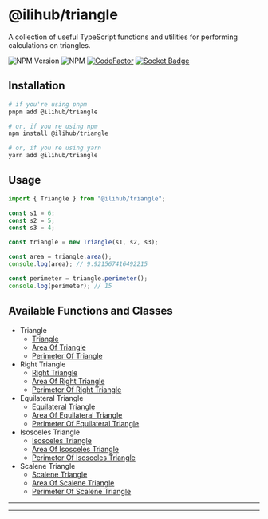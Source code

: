 # @ilihub/triangle

A collection of useful TypeScript functions and utilities for performing calculations on triangles.

![NPM Version](https://img.shields.io/npm/v/%40ilihub%2Ftriangle?color=33cd56&logo=npm)
![NPM](https://img.shields.io/npm/l/%40ilihub%2Ftriangle)
[![CodeFactor](https://www.codefactor.io/repository/github/ilihub/npm/badge)](https://www.codefactor.io/repository/github/ilihub/npm)
[![Socket Badge](https://socket.dev/api/badge/npm/package/@ilihub/triangle)](https://socket.dev/npm/package/@ilihub/triangle)

## Installation

```bash
# if you're using pnpm
pnpm add @ilihub/triangle

# or, if you're using npm
npm install @ilihub/triangle

# or, if you're using yarn
yarn add @ilihub/triangle
```

## Usage

```javascript
import { Triangle } from "@ilihub/triangle";

const s1 = 6;
const s2 = 5;
const s3 = 4;

const triangle = new Triangle(s1, s2, s3);

const area = triangle.area();
console.log(area); // 9.921567416492215

const perimeter = triangle.perimeter();
console.log(perimeter); // 15
```

## Available Functions and Classes

- Triangle
  - [Triangle](https://www.npmjs.com/package/@ilihub/triangle)
  - [Area Of Triangle](https://www.npmjs.com/package/@ilihub/area-of-triangle)
  - [Perimeter Of Triangle](https://www.npmjs.com/package/@ilihub/perimeter-of-triangle)
- Right Triangle
  - [Right Triangle](https://www.npmjs.com/package/@ilihub/right-triangle)
  - [Area Of Right Triangle](https://www.npmjs.com/package/@ilihub/area-of-right-triangle)
  - [Perimeter Of Right Triangle](https://www.npmjs.com/package/@ilihub/perimeter-of-right-triangle)
- Equilateral Triangle
  - [Equilateral Triangle](https://www.npmjs.com/package/@ilihub/equilateral-triangle)
  - [Area Of Equilateral Triangle](https://www.npmjs.com/package/@ilihub/area-of-equilateral-triangle)
  - [Perimeter Of Equilateral Triangle](https://www.npmjs.com/package/@ilihub/perimeter-of-equilateral-triangle)
- Isosceles Triangle
  - [Isosceles Triangle](https://www.npmjs.com/package/@ilihub/isosceles-triangle)
  - [Area Of Isosceles Triangle](https://www.npmjs.com/package/@ilihub/area-of-isosceles-triangle)
  - [Perimeter Of Isosceles Triangle](https://www.npmjs.com/package/@ilihub/perimeter-of-isosceles-triangle)
- Scalene Triangle
  - [Scalene Triangle](https://www.npmjs.com/package/@ilihub/scalene-triangle)
  - [Area Of Scalene Triangle](https://www.npmjs.com/package/@ilihub/area-of-scalene-triangle)
  - [Perimeter Of Scalene Triangle](https://www.npmjs.com/package/@ilihub/perimeter-of-scalene-triangle)

---

<!-- sponsors_and_backers_section_start -->

<!-- sponsors_and_backers_section_end -->

---
